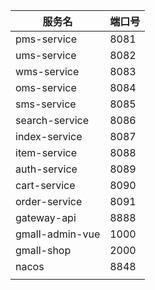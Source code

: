 | 服务名          | 端口号 |
| --------------- | ------ |
| pms-service     | 8081   |
| ums-service     | 8082   |
| wms-service     | 8083   |
| oms-service     | 8084   |
| sms-service     | 8085   |
| search-service  | 8086   |
| index-service   | 8087   |
| item-service    | 8088   |
| auth-service    | 8089   |
| cart-service    | 8090   |
| order-service   | 8091   |
| gateway-api     | 8888   |
| gmall-admin-vue | 1000   |
| gmall-shop      | 2000   |
| nacos           | 8848   |
|                 |        |

